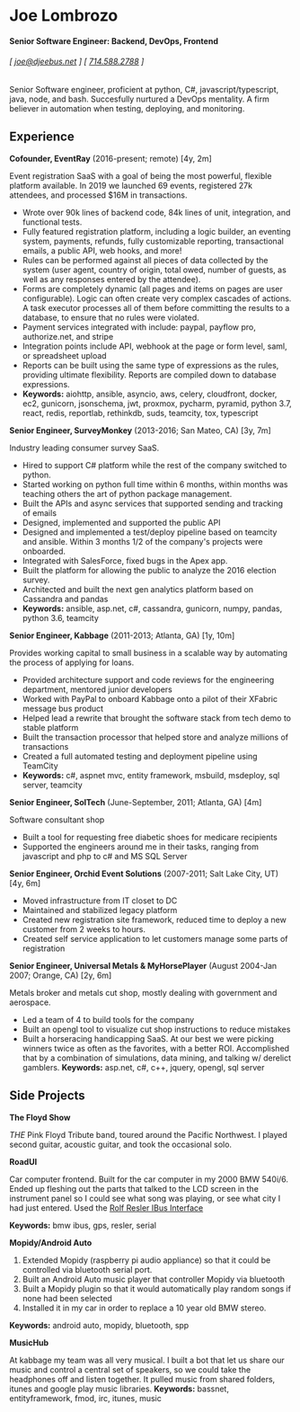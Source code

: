 Joe Lombrozo
============

#### Senior Software Engineer: Backend, DevOps, Frontend
###### [ [joe@djeebus.net](mailto:joe@djeebus.net) ]  [ [714.588.2788](tel:7145882788) ]

Senior Software engineer, proficient at python, C#, javascript/typescript, java, node, and bash. Succesfully nurtured a DevOps mentality. A firm believer in automation when testing, deploying, and monitoring.

Experience
---------
**Cofounder, EventRay** (2016-present; remote) [4y, 2m]

Event registration SaaS with a goal of being the most powerful, flexible platform available. In 2019 we launched 69 events, registered 27k attendees, and processed $16M in transactions.

- Wrote over 90k lines of backend code, 84k lines of unit, integration, and functional tests.
- Fully featured registration platform, including a logic builder, an eventing system, payments, refunds, fully customizable reporting, transactional emails, a public API, web hooks, and more!
- Rules can be performed against all pieces of data collected by the system (user agent, country of origin, total owed, number of guests, as well as any responses entered by the attendee).
- Forms are completely dynamic (all pages and items on pages are user configurable). Logic can often create very complex cascades of actions. A task executor processes all of them before committing the results to a database, to ensure that no rules were violated.
- Payment services integrated with include: paypal, payflow pro, authorize.net, and stripe
- Integration points include API, webhook at the page or form level, saml, or spreadsheet upload
- Reports can be built using the same type of expressions as the rules, providing ultimate flexibility. Reports are compiled down to database expressions.
- **Keywords:** aiohttp, ansible, asyncio, aws, celery, cloudfront, docker, ec2, gunicorn, jsonschema, jwt, proxmox, pycharm, pyramid, python 3.7, react, redis, reportlab, rethinkdb, suds, teamcity, tox, typescript

**Senior Engineer, SurveyMonkey** (2013-2016; San Mateo, CA) [3y, 7m]

Industry leading consumer survey SaaS.

- Hired to support C# platform while the rest of the company switched to python.
- Started working on python full time within 6 months, within months was teaching others the art of python package management.
- Built the APIs and async services that supported sending and tracking of emails
- Designed, implemented and supported the public API
- Designed and implemented a test/deploy pipeline based on teamcity and ansible. Within 3 months 1/2 of the company's projects were onboarded.
- Integrated with SalesForce, fixed bugs in the Apex app.
- Built the platform for allowing the public to analyze the 2016 election survey.
- Architected and built the next gen analytics platform based on Cassandra and pandas
- **Keywords:** ansible, asp.net, c#, cassandra, gunicorn, numpy, pandas, python 3.6, teamcity

**Senior Engineer, Kabbage** (2011-2013; Atlanta, GA) [1y, 10m]

Provides working capital to small business in a scalable way by automating the process of applying for loans.

- Provided architecture support and code reviews for the engineering department, mentored junior developers
- Worked with PayPal to onboard Kabbage onto a pilot of their XFabric message bus product
- Helped lead a rewrite that brought the software stack from tech demo to stable platform
- Built the transaction processor that helped store and analyze millions of transactions
- Created a full automated testing and deployment pipeline using TeamCity
- **Keywords:** c#, aspnet mvc, entity framework, msbuild, msdeploy, sql server, teamcity

**Senior Engineer, SolTech** (June-September, 2011; Atlanta, GA) [4m]

Software consultant shop

- Built a tool for requesting free diabetic shoes for medicare recipients
- Supported the engineers around me in their tasks, ranging from javascript and php to c# and MS SQL Server

**Senior Engineer, Orchid Event Solutions** (2007-2011; Salt Lake City, UT) [4y, 6m]

- Moved infrastructure from IT closet to DC
- Maintained and stabilized legacy platform
- Created new registration site framework, reduced time to deploy a new customer from 2 weeks to hours.
- Created self service application to let customers manage some parts of registration

**Senior Engineer, Universal Metals & MyHorsePlayer** (August 2004-Jan 2007; Orange, CA) [2y, 6m]

Metals broker and metals cut shop, mostly dealing with government and aerospace.

- Led a team of 4 to build tools for the company
- Built an opengl tool to visualize cut shop instructions to reduce mistakes
- Built a horseracing handicapping SaaS. At our best we were picking winners twice as often as the favorites, with a better ROI. Accomplished that by a combination of simulations, data mining, and talking w/ derelict gamblers. **Keywords:** asp.net, c#, c++, jquery, opengl, sql server

Side Projects
--------
**The Floyd Show**

*THE* Pink Floyd Tribute band, toured around the Pacific Northwest. I played second guitar, acoustic guitar, and took the occasional solo.

**RoadUI**

Car computer frontend. Built for the car computer in my 2000 BMW 540i/6. Ended up fleshing out the parts that talked to the LCD screen in the instrument panel so I could see what song was playing, or see what city I had just entered. Used the [Rolf Resler IBus Interface](http://www.reslers.de/IBUS/)

**Keywords:** bmw ibus, gps, resler, serial

**Mopidy/Android Auto**

1. Extended Mopidy (raspberry pi audio appliance) so that it could be controlled via bluetooth serial port.
2. Built an Android Auto music player that controller Mopidy via bluetooth
3. Built a Mopidy plugin so that it would automatically play random songs if none had been selected
4. Installed it in my car in order to replace a 10 year old BMW stereo.

**Keywords:** android auto, mopidy, bluetooth, spp

**MusicHub**

At kabbage my team was all very musical. I built a bot that let us share our music and control a central set of speakers, so we could take the headphones off and listen together. It pulled music from shared folders, itunes and google play music libraries. **Keywords:** bassnet, entityframework, fmod, irc, itunes, music
